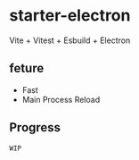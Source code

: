 # starter-electron
Vite + Vitest + Esbuild + Electron

## feture
- Fast
- Main Process Reload

## Progress
`WIP`